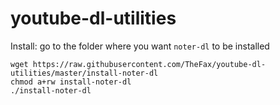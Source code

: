 # youtube-dl-utilities

Install:
go to the folder where you want `noter-dl` to be installed
```
wget https://raw.githubusercontent.com/TheFax/youtube-dl-utilities/master/install-noter-dl
chmod a+rw install-noter-dl
./install-noter-dl

```
